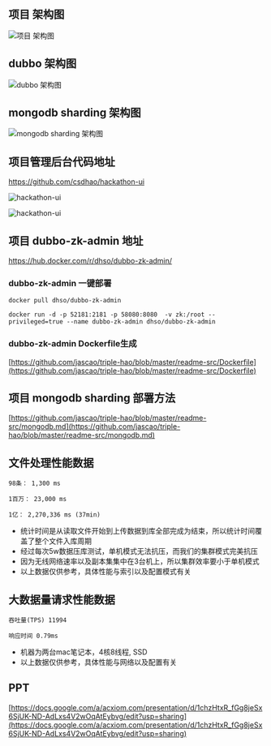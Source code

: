## 项目 架构图
![项目 架构图](https://github.com/jascao/triple-hao/blob/master/readme-src/1351514861872_.pic.jpg?raw=true)

## dubbo 架构图
![dubbo 架构图](https://github.com/jascao/triple-hao/blob/master/readme-src/1331514861855_.pic.jpg?raw=true)

## mongodb sharding 架构图
![mongodb sharding 架构图](https://github.com/jascao/triple-hao/blob/master/readme-src/1301514861787_.pic.jpg?raw=true)

## 项目管理后台代码地址
https://github.com/csdhao/hackathon-ui

![hackathon-ui](https://github.com/jascao/triple-hao/blob/master/readme-src/ui_01.png?raw=true)

![hackathon-ui](https://github.com/jascao/triple-hao/blob/master/readme-src/ui_02.png?raw=true)

## 项目 dubbo-zk-admin 地址
https://hub.docker.com/r/dhso/dubbo-zk-admin/

### dubbo-zk-admin 一键部署
```
docker pull dhso/dubbo-zk-admin

docker run -d -p 52181:2181 -p 58080:8080  -v zk:/root --privileged=true --name dubbo-zk-admin dhso/dubbo-zk-admin

```

### dubbo-zk-admin Dockerfile生成
[https://github.com/jascao/triple-hao/blob/master/readme-src/Dockerfile](https://github.com/jascao/triple-hao/blob/master/readme-src/Dockerfile)

## 项目 mongodb sharding 部署方法
[https://github.com/jascao/triple-hao/blob/master/readme-src/mongodb.md](https://github.com/jascao/triple-hao/blob/master/readme-src/mongodb.md)

## 文件处理性能数据

```
98条： 1,300 ms

1百万： 23,000 ms

1亿： 2,270,336 ms (37min)

```

* 统计时间是从读取文件开始到上传数据到库全部完成为结束，所以统计时间覆盖了整个文件入库周期
* 经过每次5w数据压库测试，单机模式无法抗压，而我们的集群模式完美抗压
* 因为无线网络速率以及副本集集中在3台机上，所以集群效率要小于单机模式
* 以上数据仅供参考，具体性能与索引以及配置模式有关

## 大数据量请求性能数据

```
吞吐量(TPS) 11994

响应时间 0.79ms

```

* 机器为两台mac笔记本，4核8线程, SSD
* 以上数据仅供参考，具体性能与网络以及配置有关

## PPT

[https://docs.google.com/a/acxiom.com/presentation/d/1chzHtxR_fGg8jeSx6SjUK-ND-AdLxs4V2wOqAtEybvg/edit?usp=sharing](https://docs.google.com/a/acxiom.com/presentation/d/1chzHtxR_fGg8jeSx6SjUK-ND-AdLxs4V2wOqAtEybvg/edit?usp=sharing)

